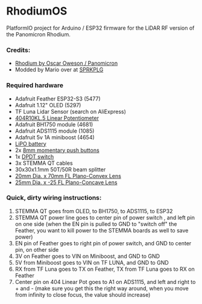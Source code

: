 # RhodiumOS

PlatformIO project for Arduino / ESP32 firmware for the LiDAR RF version of the Panomicron Rhodium.

### Credits:

- [Rhodium by Oscar Oweson / Panomicron](https://www.panomicron.com/rhodium)
- Modded by Mario over at [SPRKPLG](https://sprkplg.com/)

### Required hardware

- Adafruit Feather ESP32-S3 (5477)
- Adafruit 1.12" OLED (5297)
- TF Luna Lidar Sensor (search on AliExpress)
- [404R10KL.5 Linear Potentiometer](https://mou.sr/3EZ1Xdd)
- Adafruit BH1750 module (4681)
- Adafruit ADS1115 module (1085)
- Adafruit 5v 1A miniboost (4654)
- [LiPO battery](https://www.amazon.co.uk/dp/B082152887)
- 2x [8mm momentary push buttons](https://www.amazon.co.uk/dp/B07S1MNB8C)
- 1x [DPDT switch](https://www.amazon.co.uk/dp/B01N4OSKWE)
- 3x STEMMA QT cables
- 30x30x1.1mm 50T/50R beam splitter
- [20mm Dia. x 70mm FL Plano-Convex Lens](https://www.edmundoptics.co.uk/p/200mm-dia-x-700mm-fl-uncoated-plano-convex-lens/2705/)
- [25mm Dia. x -25 FL Plano-Concave Lens](https://www.edmundoptics.co.uk/p/250mm-dia-x25-fl-uncoated-plano-concave-lens/5542/)
  
### Quick, dirty wiring instructions:

1. STEMMA QT goes from OLED, to BH1750, to ADS1115, to ESP32
2. STEMMA QT power line goes to center pin of power switch , and left pin on one side (when the EN pin is pulled to GND to "switch off" the Feather, you want to kill power to the STEMMA boards as well to save power)
3. EN pin of Feather goes to right pin of power switch, and GND to center pin, on other side
4. 3V on Feather goes to VIN on Miniboost, and GND to GND
5. 5V from Miniboost goes to VIN on TF LUNA, and GND to GND
6. RX from TF Luna goes to TX on Feather, TX from TF Luna goes to RX on Feather
7. Center pin on 404 Linear Pot goes to A1 on ADS1115, and left and right to + and - (make sure you get this the right way around, when you move from infinity to close focus, the value should increase) 

